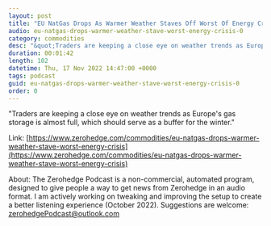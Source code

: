 ```yaml
---
layout: post
title: "EU NatGas Drops As Warmer Weather Staves Off Worst Of Energy Crisis"
audio: eu-natgas-drops-warmer-weather-stave-worst-energy-crisis-0
category: commodities
desc: "&quot;Traders are keeping a close eye on weather trends as Europe's gas storage is almost full, which should serve as a buffer for the winter.&quot; "
duration: 00:01:42
length: 102
datetime: Thu, 17 Nov 2022 14:47:00 +0000
tags: podcast
guid: eu-natgas-drops-warmer-weather-stave-worst-energy-crisis-0
order: 0
---
```

&quot;Traders are keeping a close eye on weather trends as Europe's gas storage is almost full, which should serve as a buffer for the winter.&quot; 

Link: [https://www.zerohedge.com/commodities/eu-natgas-drops-warmer-weather-stave-worst-energy-crisis](https://www.zerohedge.com/commodities/eu-natgas-drops-warmer-weather-stave-worst-energy-crisis)

About: The Zerohedge Podcast is a non-commercial, automated program, designed to give people a way to get news from Zerohedge in an audio format.  I am actively working on tweaking and improving the setup to create a better listening experience (October 2022).  Suggestions are welcome: [zerohedgePodcast@outlook.com](mailto:zerohedgePodcast@outlook.com)